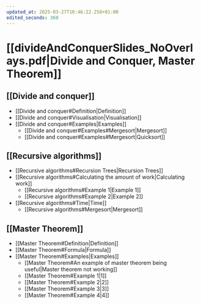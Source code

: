```yaml
---
updated_at: 2025-03-27T10:46:22.258+01:00
edited_seconds: 360
---
```

# [[divideAndConquerSlides_NoOverlays.pdf|Divide and Conquer, Master Theorem]]

## [[Divide and conquer]]
- [[Divide and conquer#Definition|Definition]]
- [[Divide and conquer#Visualisation|Visualisation]]
- [[Divide and conquer#Examples|Examples]]
	- [[Divide and conquer#Examples#Mergesort|Mergesort]]
	- [[Divide and conquer#Examples#Mergesort|Quicksort]]

## [[Recursive algorithms]]
- [[Recursive algorithms#Recursion Trees|Recursion Trees]]
- [[Recursive algorithms#Calculating the amount of work|Calculating work]]
	- [[Recursive algorithms#Example 1|Example 1]]
	- [[Recursive algorithms#Example 2|Example 2]]
- [[Recursive algorithms#Time|Time]]
	- [[Recursive algorithms#Mergesort|Mergesort]]

## [[Master Theorem]]
- [[Master Theorem#Definition|Definition]]
- [[Master Theorem#Formula|Formula]]
- [[Master Theorem#Examples|Examples]]
	- [[Master Theorem#An example of master theorem being useful|Master theorem not working]]
	- [[Master Theorem#Example 1|1]]
	- [[Master Theorem#Example 2|2]]
	- [[Master Theorem#Example 3|3]]
	- [[Master Theorem#Example 4|4]]

